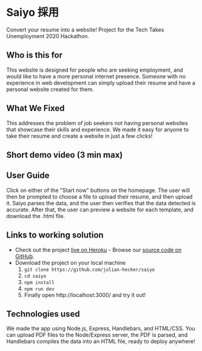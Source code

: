 # Saiyo 採用
Convert your resume into a website! Project for the Tech Takes Unemployment 2020 Hackathon.


## Who is this for
This website is designed for people who are seeking employment, and would like to have a more personal internet presence. Someone with no experience in web development can simply upload their resume and have a personal website created for them.

## What We Fixed
This addresses the problem of job seekers not having personal websites that showcase their skills and experience. We made it easy for anyone to take their resume and create a website in just a few clicks!

## Short demo video (3 min max)


## User Guide
Click on either of the "Start now" buttons on the homepage. The user will then be prompted to choose a file to upload their resume, and then upload it. Saiyo parses the data, and the user then verifies that the data detected is accurate. After that, the user can preview a website for each template, and download the .html file.

## Links to working solution 
- Check out the project [live on Heroku](https://saiyo.herokuapp.com) - Browse our [source code on GitHub](https://github.com/julian-hecker/saiyo).
- Download the project on your local machine
    1. `git clone https://github.com/julian-hecker/saiyo`
    2. `cd saiyo`
    3. `npm install`
    4. `npm run dev`
    5. Finally open http://localhost:3000/ and try it out! 

## Technologies used
We made the app using Node.js, Express, Handlebars, and HTML/CSS. You can upload PDF files to the Node/Express server, the PDF is parsed, and Handlebars compiles the data into an HTML file, ready to deploy anywhere!

